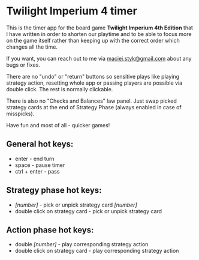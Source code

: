 # Twilight Imperium 4 timer

This is the timer app for the board game **Twilight Imperium 4th Edition** that I have written in order to shorten our playtime and to be able to focus more on the game itself rather than keeping up with the correct order which changes all the time. 

If you want, you can reach out to me via maciej.styk@gmail.com about any bugs or fixes.

There are no "undo" or "return" buttons so sensitive plays like playing strategy action, resetting whole app or passing players are possible via double click. The rest is normally clickable. 

There is also no "Checks and Balances" law panel. Just swap picked strategy cards at the end of Strategy Phase (always enabled in case of misspicks).

Have fun and most of all - quicker games!

## General hot keys:

- enter - end turn
- space - pause timer
- ctrl + enter - pass

## Strategy phase hot keys:

- *[number]* - pick or unpick strategy card *[number]*
- double click on strategy card - pick or unpick strategy card

## Action phase hot keys:

- double *[number]* - play corresponding strategy action
- double click on strategy card - play corresponding strategy action
